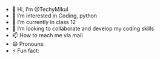- 👋 Hi, I’m @TechyMikul
- 👀 I’m interested in Coding, python 
- 🌱 I’m currently in class 12
- 💞️ I’m looking to collaborate and develop my coding skills 
- 📫 How to reach me via mail
- 😄 Pronouns:
- ⚡ Fun fact:

<!---
TechyMikul/TechyMikul is a ✨ special ✨ repository because its `README.md` (this file) appears on your GitHub profile.
You can click the Preview link to take a look at your changes.
--->
